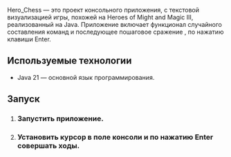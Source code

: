 Hero_Chess — это проект консольного приложения, c текстовой визуализацией игры, похожей на Heroes of Might and Magic III,
реализованный на Java. Приложение включает функционал случайного составления команд и последующее пошаговое сражение
, по нажатию клавиши Enter.
## Используемые технологии
* Java 21 — основной язык программирования.
## Запуск
1. ### Запустить приложение.
2. ### Установить курсор в поле консоли и по нажатию Enter совершать ходы.
